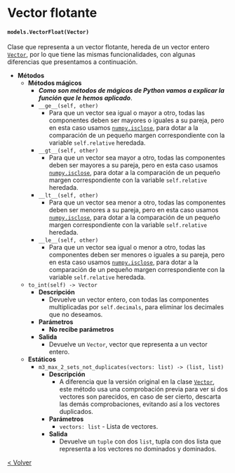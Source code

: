 # Vector flotante
#### `models.VectorFloat(Vector)`

Clase que representa a un vector flotante, hereda de un vector entero [`Vector`](vector.md), por lo que tiene las mismas
funcionalidades, con algunas diferencias que presentamos a continuación. 
    
* **Métodos**
    * **Métodos mágicos**
        * _**Como son métodos de mágicos de Python vamos a explicar la función que le hemos aplicado**_.
        * `__ge__(self, other)`
            * Para que un vector sea igual o mayor a otro, todas las componentes deben ser mayores o iguales a su 
            pareja, pero en esta caso usamos 
            [`numpy.isclose`](https://docs.scipy.org/doc/numpy/reference/generated/numpy.isclose.html), para dotar a la 
            comparación de un pequeño margen correspondiente con la variable `self.relative` heredada.
        * `__gt__(self, other)`
            * Para que un vector sea mayor a otro, todas las componentes deben ser mayores a su  pareja, pero en esta 
            caso usamos [`numpy.isclose`](https://docs.scipy.org/doc/numpy/reference/generated/numpy.isclose.html), para
            dotar a la comparación de un pequeño margen correspondiente con la variable `self.relative` heredada.
        * `__lt__(self, other)`
            * Para que un vector sea menor a otro, todas las componentes deben ser menores a su pareja, pero en esta 
            caso usamos  [`numpy.isclose`](https://docs.scipy.org/doc/numpy/reference/generated/numpy.isclose.html), 
            para dotar a la comparación de un pequeño margen correspondiente con la variable `self.relative` heredada.
        * `__le__(self, other)`
            * Para que un vector sea igual o menor a otro, todas las componentes deben ser menores o iguales a su 
            pareja, pero en esta caso usamos 
            [`numpy.isclose`](https://docs.scipy.org/doc/numpy/reference/generated/numpy.isclose.html), para dotar a la 
            comparación de un pequeño margen correspondiente con la variable `self.relative` heredada. 
    * `to_int(self) -> Vector`
        * **Descripción**
            * Devuelve un vector entero, con todas las componentes multiplicadas por `self.decimals`, para eliminar
            los decimales que no deseamos.
        * **Parámetros**
            * **No recibe parámetros**
        * **Salida**
            * Devuelve un `Vector`, vector que representa a un vector entero.
    * **Estáticos**
        * `m3_max_2_sets_not_duplicates(vectors: list) -> (list, list)`
            * **Descripción**
                * A diferencia que la versión original en la clase [`Vector`](vector.md), este método usa una
                comprobación previa para ver si dos vectores son parecidos, en caso de ser cierto, descarta las demás
                comprobaciones, evitando así a los vectores duplicados.
            * **Parámetros**
                * `vectors: list` - Lista de vectores.
            * **Salida**
                * Devuelve un `tuple` con dos `list`, tupla con dos lista que representa a los vectores no dominados y 
                dominados.
                 
[< Volver](index.md)